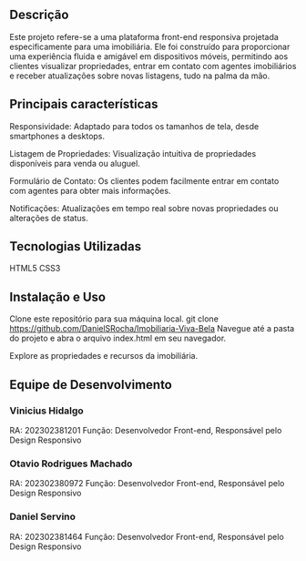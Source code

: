 ## Descrição
Este projeto refere-se a uma plataforma front-end responsiva projetada especificamente para uma imobiliária. Ele foi construído para proporcionar uma experiência fluida e amigável em dispositivos móveis, permitindo aos clientes visualizar propriedades, entrar em contato com agentes imobiliários e receber atualizações sobre novas listagens, tudo na palma da mão.

## Principais características
Responsividade: Adaptado para todos os tamanhos de tela, desde smartphones a desktops.

Listagem de Propriedades: Visualização intuitiva de propriedades disponíveis para venda ou aluguel.

Formulário de Contato: Os clientes podem facilmente entrar em contato com agentes para obter mais informações.

Notificações: Atualizações em tempo real sobre novas propriedades ou alterações de status.

## Tecnologias Utilizadas
HTML5 CSS3

## Instalação e Uso
Clone este repositório para sua máquina local. git clone https://github.com/DanielSRocha/Imobiliaria-Viva-Bela Navegue até a pasta do projeto e abra o arquivo index.html em seu navegador.

Explore as propriedades e recursos da imobiliária.

## Equipe de Desenvolvimento

### Vinicius Hidalgo
RA: 202302381201 Função: Desenvolvedor Front-end, Responsável pelo Design Responsivo

### Otavio Rodrigues Machado
RA: 202302380972 Função: Desenvolvedor Front-end, Responsável pelo Design Responsivo

### Daniel Servino
RA: 202302381464 Função: Desenvolvedor Front-end, Responsável pelo Design Responsivo
